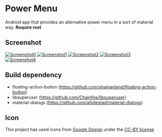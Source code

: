 # Power Menu
Android app that provides an alternative power menu in a sort of material way. **Require root**

## Screenshot
[![Screenshot0](https://lh6.googleusercontent.com/-pTsmIJJnhk0/VSWtI2slb5I/AAAAAAAABp8/a1NzVk4EBGY/s400/100_l_2.png)](https://lh6.googleusercontent.com/-pTsmIJJnhk0/VSWtI2slb5I/AAAAAAAABp8/a1NzVk4EBGY/s0/100_l_2.png)
[![Screenshot1](https://lh4.googleusercontent.com/-pOc4azJvdOI/VRl0v91rXHI/AAAAAAAABpI/qGRwe4SljQQ/s400/100_jb_0.jpeg)](https://lh4.googleusercontent.com/-pOc4azJvdOI/VRl0v91rXHI/AAAAAAAABpI/qGRwe4SljQQ/s0/100_jb_0.jpeg)
[![Screenshot2](https://lh4.googleusercontent.com/-L7vsMgRH2Q0/VRl0wByC96I/AAAAAAAABpI/mgvw73sy0_Y/s400/100_jb_1.jpeg)](https://lh4.googleusercontent.com/-L7vsMgRH2Q0/VRl0wByC96I/AAAAAAAABpI/mgvw73sy0_Y/s0/100_jb_1.jpeg)
[![Screenshot3](https://lh5.googleusercontent.com/-vKoEIc2tAjY/VRl0v9BYrnI/AAAAAAAABpI/jasIODUajnY/s400/100_jb_2.jpeg)](https://lh5.googleusercontent.com/-vKoEIc2tAjY/VRl0v9BYrnI/AAAAAAAABpI/jasIODUajnY/s0/100_jb_2.jpeg)
[![Screenshot4](https://lh4.googleusercontent.com/-m2_RTJPG_bE/VRl0whuweXI/AAAAAAAABpI/_fvRClpbEn4/s400/100_jb_3.jpeg)](https://lh4.googleusercontent.com/-m2_RTJPG_bE/VRl0whuweXI/AAAAAAAABpI/_fvRClpbEn4/s0/100_jb_3.jpeg)

## Build dependency
- floating-action-button (https://github.com/shamanland/floating-action-button)
- libsuperuser (https://github.com/Chainfire/libsuperuser)
- material-dialogs (https://github.com/afollestad/material-dialogs)

## Icon
This project has used icons from [Google Design](https://www.google.com/design/icons/) under the [CC-BY license](https://creativecommons.org/licenses/by/4.0/)
